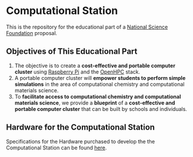 # Computational Station
This is the repository for the educational part of a [National Science Foundation](https://www.nsf.gov) proposal. 

## Objectives of This Educational Part
1. The objective is to create a **cost-effective and portable computer cluster** using [Raspberry Pi](https://www.raspberrypi.com) and the [OpenHPC](https://openhpc.community) stack.
2. A portable computer cluster will **empower students to perform simple simulations** in the area of computational chemistry and computational materials science.
3. To **facilitate access to computational chemistry and computational materials science**, we provide a **blueprint** of a **cost-effective and portable computer cluster** that can be built by schools and individuals.

## Hardware for the Computational Station 
Specifications for the Hardware purchased to develop the the Computational Station can be found [here](./Hardware.md). 
